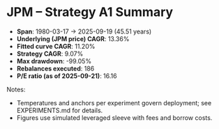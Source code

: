 # JPM – Strategy A1 Summary

- **Span**: 1980-03-17 → 2025-09-19 (45.51 years)
- **Underlying (JPM price) CAGR**: 13.36%
- **Fitted curve CAGR**: 11.20%
- **Strategy CAGR**: 9.07%
- **Max drawdown**: -99.05%
- **Rebalances executed**: 186
- **P/E ratio (as of 2025-09-21)**: 16.16

Notes:

- Temperatures and anchors per experiment govern deployment; see EXPERIMENTS.md for details.
- Figures use simulated leveraged sleeve with fees and borrow costs.

